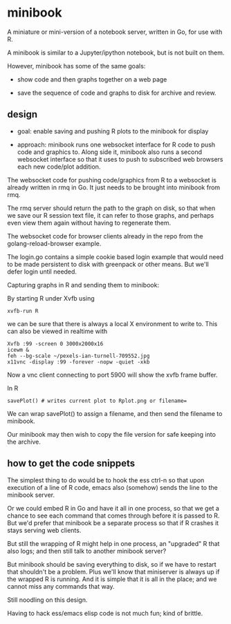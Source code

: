 minibook
========

A miniature or mini-version of a notebook server, 
written in Go, for use with R.

A minibook is similar to a Jupyter/ipython notebook, but 
is not built on them.

However, minibook has some of the same goals:

* show code and then graphs together on a web page

* save the sequence of code and graphs to disk for archive and review.

design
------

* goal: enable saving and pushing R plots to the minibook for
  display

* approach: minibook runs one websocket interface for R code to
   push code and graphics to. Along side it, minibook also runs a second
   websocket interface so that it uses to push to subscribed web browsers 
   each new code/plot addition.
   
The websocket code for pushing code/graphics from R to a 
websocket is already written in rmq in Go. It just
needs to be brought into minibook from rmq.

The rmq server should return the path to the graph on disk,
so that when we save our R session text file, it can refer
to those graphs, and perhaps even view them again without
having to regenerate them.

The websocket code for browser clients already in the repo
from the golang-reload-browser example.

The login.go contains a simple cookie based login example
that would need to be made persistent to disk with
greenpack or other means. But we'll defer login until needed.

Capturing graphs in R and sending them to minibook:

By starting R under Xvfb using

~~~
xvfb-run R
~~~

we can be sure that there is always a local X environment
to write to. This can also be viewed in realtime with

~~~
Xvfb :99 -screen 0 3000x2000x16
icewm &
feh --bg-scale ~/pexels-ian-turnell-709552.jpg
x11vnc -display :99 -forever -nopw -quiet -xkb
~~~

Now a vnc client connecting to port 5900 will
show the xvfb frame buffer.

In R
~~~
savePlot() # writes current plot to Rplot.png or filename=
~~~

We can wrap savePlot() to assign a filename,
and then send the filename to minibook.

Our minibook may then wish to copy the file
version for safe keeping into the archive.

how to get the code snippets
----------------------------

The simplest thing to do would be to hook
the ess ctrl-n so that upon execution
of a line of R code, emacs also (somehow)
sends the line to the minibook server.

Or we could embed R in Go and have it all in
one process, so that we get a chance to
see each command that comes through before
it is passed to R. But we'd prefer that 
minibook be a separate process so that if
R crashes it stays serving web clients.

But still the wrapping of R might help in one
process, an "upgraded" R that also logs; and
then still talk to another minibook server?

But minibook should be saving everything to disk,
so if we have to restart that shouldn't be
a problem. Plus we'll know that miniserver is
always up if the wrapped R is running. And
it is simple that it is all in the place; and
we cannot miss any commands that way.

Still noodling on this design. 

Having to hack ess/emacs elisp code is not
much fun; kind of brittle.





